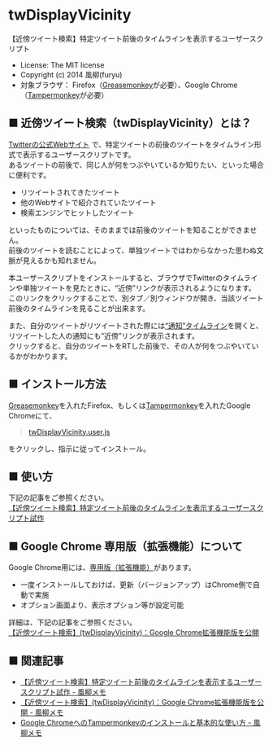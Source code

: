 twDisplayVicinity
=================
【近傍ツイート検索】特定ツイート前後のタイムラインを表示するユーザースクリプト  
- License: The MIT license  
- Copyright (c) 2014 風柳(furyu)  
- 対象ブラウザ： Firefox（[Greasemonkey](https://addons.mozilla.org/ja/firefox/addon/greasemonkey/)が必要）、Google Chrome（[Tampermonkey](https://chrome.google.com/webstore/detail/tampermonkey/dhdgffkkebhmkfjojejmpbldmpobfkfo?hl=ja)が必要）


■ 近傍ツイート検索（twDisplayVicinity）とは？
---
[Twitterの公式Webサイト](https://twitter.com/) で、特定ツイートの前後のツイートをタイムライン形式で表示するユーザースクリプトです。  
あるツイートの前後で、同じ人が何をつぶやいているか知りたい、といった場合に便利です。  

- リツイートされてきたツイート
- 他のWebサイトで紹介されていたツイート
- 検索エンジンでヒットしたツイート

といったものについては、そのままでは前後のツイートを知ることができません。  
前後のツイートを読むことによって、単独ツイートではわからなかった思わぬ文脈が見えるかも知れません。  

本ユーザースクリプトをインストールすると、ブラウザでTwitterのタイムラインや単独ツイートを見たときに、“近傍”リンクが表示されるようになります。  
このリンクをクリックすることで、別タブ／別ウィンドウが開き、当該ツイート前後のタイムラインを見ることが出来ます。  

また、自分のツイートがリツイートされた際には[“通知”タイムライン](https://twitter.com/i/notifications)を開くと、リツイートした人の通知にも“近傍”リンクが表示されます。  
クリックすると、自分のツイートをRTした前後で、その人が何をつぶやいているかがわかります。  


■ インストール方法
---
[Greasemonkey](https://addons.mozilla.org/ja/firefox/addon/greasemonkey/)を入れたFirefox、もしくは[Tampermonkey](https://chrome.google.com/webstore/detail/tampermonkey/dhdgffkkebhmkfjojejmpbldmpobfkfo?hl=ja)を入れたGoogle Chromeにて、  

> [twDisplayVicinity.user.js](https://github.com/furyutei/twDisplayVicinity/raw/master/twDisplayVicinity.user.js)  

をクリックし、指示に従ってインストール。  


■ 使い方
---
下記の記事をご参照ください。  
[【近傍ツイート検索】特定ツイート前後のタイムラインを表示するユーザースクリプト試作](http://furyu.hatenablog.com/entry/20140327/1395914958)


■ Google Chrome 専用版（拡張機能）について
---
Google Chrome用には、[専用版（拡張機能）](https://chrome.google.com/webstore/detail/twdisplayvicinity/anmfeeanmnmdkjlhojpodibignbcfgjm)があります。  

- 一度インストールしておけば、更新（バージョンアップ）はChrome側で自動で実施
- オプション画面より、表示オプション等が設定可能

詳細は、下記の記事をご参照ください。  
[【近傍ツイート検索】(twDisplayVicinity)：Google Chrome拡張機能版を公開](http://furyu.hatenablog.com/entry/20140609/twDisplayVicinity)


■ 関連記事
---
- [【近傍ツイート検索】特定ツイート前後のタイムラインを表示するユーザースクリプト試作 - 風柳メモ](http://furyu.hatenablog.com/entry/20140327/1395914958)  
- [【近傍ツイート検索】(twDisplayVicinity)：Google Chrome拡張機能版を公開 - 風柳メモ](http://furyu.hatenablog.com/entry/20140609/twDisplayVicinity)
- [Google ChromeへのTampermonkeyのインストールと基本的な使い方 - 風柳メモ](http://furyu.hatenablog.com/entry/20141227/1419609930)  
